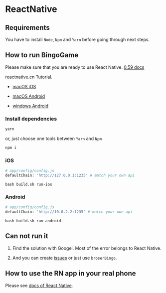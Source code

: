 # ReactNative

## Requirements

You have to install `Node`, `Npm` and `Yarn` before going through next steps.

## How to run BingoGame

Please make sure that you are ready to use React Native. [0.59 docs](https://facebook.github.io/react-native/docs/getting-started)

reactnative.cn Tutorial.

- [macOS iOS](https://ke.qq.com/webcourse/index.html#course_id=197101&term_id=100233637&taid=1220865928921581&vid=a1417i5op7k)

- [macOS Android](https://ke.qq.com/webcourse/index.html#course_id=197101&term_id=100233637&taid=1220870223888877&vid=z1417kmxask)

- [windows Android](https://ke.qq.com/webcourse/index.html#course_id=197101&term_id=100233637&taid=1220874518856173&vid=d1417tgg1ez)

### Install dependencies

```bash
yarn
```

or, just choose one tools between `Yarn` and `Npm`

```bash
npm i
```

### iOS

```bash
# app/config/config.js
defaultChain: 'http://127.0.0.1:1235' # match your own api
```

```shell
bash build.sh run-ios
```

### Android

```bash
# app/config/config.js
defaultChain: 'http://10.0.2.2:1235' # match your own api
```

```shell
bash build.sh run-android
```

## Can not run it

1. Find the solution with Googel. Most of the error belongs to React Native.

2. And you can create [issues](https://github.com/AElfProject/aelf-boilerplate/issues) or just use `broserBingo`.

## How to use the RN app in your real phone

Please see [docs of React Native](https://facebook.github.io/react-native/docs/0.59/getting-started).

